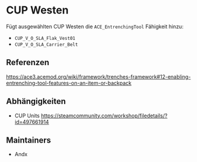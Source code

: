 # CUP Westen

Fügt ausgewählten CUP Westen die `ACE_EntrenchingTool` Fähigkeit hinzu:

- `CUP_V_O_SLA_Flak_Vest01`
- `CUP_V_O_SLA_Carrier_Belt`

## Referenzen

<https://ace3.acemod.org/wiki/framework/trenches-framework#12-enabling-entrenching-tool-features-on-an-item-or-backpack>

## Abhängigkeiten

- CUP Units <https://steamcommunity.com/workshop/filedetails/?id=497661914>

## Maintainers

- Andx
